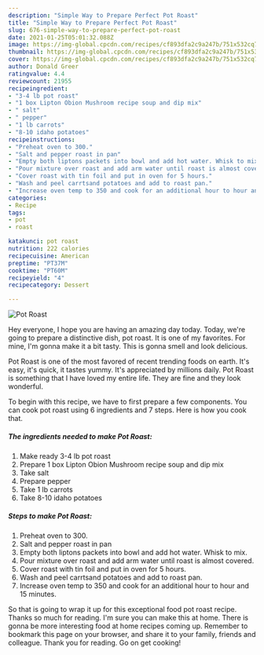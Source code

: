 ```yaml
---
description: "Simple Way to Prepare Perfect Pot Roast"
title: "Simple Way to Prepare Perfect Pot Roast"
slug: 676-simple-way-to-prepare-perfect-pot-roast
date: 2021-01-25T05:01:32.088Z
image: https://img-global.cpcdn.com/recipes/cf893dfa2c9a247b/751x532cq70/pot-roast-recipe-main-photo.jpg
thumbnail: https://img-global.cpcdn.com/recipes/cf893dfa2c9a247b/751x532cq70/pot-roast-recipe-main-photo.jpg
cover: https://img-global.cpcdn.com/recipes/cf893dfa2c9a247b/751x532cq70/pot-roast-recipe-main-photo.jpg
author: Donald Greer
ratingvalue: 4.4
reviewcount: 21955
recipeingredient:
- "3-4 lb pot roast"
- "1 box Lipton Obion Mushroom recipe soup and dip mix"
- " salt"
- " pepper"
- "1 lb carrots"
- "8-10 idaho potatoes"
recipeinstructions:
- "Preheat oven to 300."
- "Salt and pepper roast in pan"
- "Empty both liptons packets into bowl and add hot water. Whisk to mix."
- "Pour mixture over roast and add arm water until roast is almost covered."
- "Cover roast with tin foil and put in oven for 5 hours."
- "Wash and peel carrtsand potatoes and add to roast pan."
- "Increase oven temp to 350 and cook for an additional hour to hour and 15 minutes."
categories:
- Recipe
tags:
- pot
- roast

katakunci: pot roast 
nutrition: 222 calories
recipecuisine: American
preptime: "PT37M"
cooktime: "PT60M"
recipeyield: "4"
recipecategory: Dessert

---
```



![Pot Roast](https://img-global.cpcdn.com/recipes/cf893dfa2c9a247b/751x532cq70/pot-roast-recipe-main-photo.jpg)

Hey everyone, I hope you are having an amazing day today. Today, we're going to prepare a distinctive dish, pot roast. It is one of my favorites. For mine, I'm gonna make it a bit tasty. This is gonna smell and look delicious.

Pot Roast is one of the most favored of recent trending foods on earth. It's easy, it's quick, it tastes yummy. It's appreciated by millions daily. Pot Roast is something that I have loved my entire life. They are fine and they look wonderful.




To begin with this recipe, we have to first prepare a few components. You can cook pot roast using 6 ingredients and 7 steps. Here is how you cook that.

<!--inarticleads1-->

##### The ingredients needed to make Pot Roast:

1. Make ready 3-4 lb pot roast
1. Prepare 1 box Lipton Obion Mushroom recipe soup and dip mix
1. Take  salt
1. Prepare  pepper
1. Take 1 lb carrots
1. Take 8-10 idaho potatoes




<!--inarticleads2-->

##### Steps to make Pot Roast:

1. Preheat oven to 300.
1. Salt and pepper roast in pan
1. Empty both liptons packets into bowl and add hot water. Whisk to mix.
1. Pour mixture over roast and add arm water until roast is almost covered.
1. Cover roast with tin foil and put in oven for 5 hours.
1. Wash and peel carrtsand potatoes and add to roast pan.
1. Increase oven temp to 350 and cook for an additional hour to hour and 15 minutes.




So that is going to wrap it up for this exceptional food pot roast recipe. Thanks so much for reading. I'm sure you can make this at home. There is gonna be more interesting food at home recipes coming up. Remember to bookmark this page on your browser, and share it to your family, friends and colleague. Thank you for reading. Go on get cooking!

